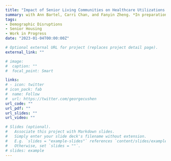 ```yaml
---
title: "Impact of Senior Living Communities on Healthcare Utilizations and Outcomes"
summary: with Ann Bartel, Carri Chan, and Fanyin Zheng. *In preparation.*
tags:
- Demographic Disruptions
- Senior Housing
- Work in Progress
date: "2023-01-04T00:00:00Z"

# Optional external URL for project (replaces project detail page).
external_link: ""

# image:
#  caption: ""
#  focal_point: Smart

links:
# - icon: twitter
# icon_pack: fab
#  name: Follow
#  url: https://twitter.com/georgecushen
url_code: ""
url_pdf: ""
url_slides: ""
url_video: ""

# Slides (optional).
#   Associate this project with Markdown slides.
#   Simply enter your slide deck's filename without extension.
#   E.g. `slides = "example-slides"` references `content/slides/example-slides.md`.
#   Otherwise, set `slides = ""`.
# slides: example
---
```


